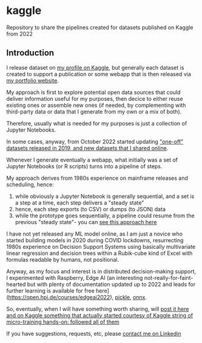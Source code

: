 # kaggle
Repository to share the pipelines created for datasets published on Kaggle from 2022

## Introduction

I release dataset on [my profile on Kaggle](https://kaggle.com/robertolofaro), but generally each dataset is created to support a publication or some webapp that is then released via [my portfolio website](https://robertolofaro.com).

My approach is first to explore potential open data sources that could deliver information useful for my purposes, then decice to either reuse existing ones or assemble new ones (if needed, by complementing with third-party data or data that I generate from my own or a mix of both).

Therefore, usually what is needed for my purposes is just a collection of Jupyter Notebooks.

In some cases, anyway, from October 2022 started updating ["one-off" datasets released in 2019, and new datasets that I shared online](https://robertolofaro.com/datasets).

Whenever I generate eventually a webapp, what initially was a set of Jupyter Notebooks (or R scripts) turns into a pipeline of steps.

My approach derives from 1980s experience on mainframe releases and scheduling, hence:
1. while obviously a Jupyter Notebook is generally sequential, and a set is a step at a time, each step delivers a "steady state"
2. hence, each step exports (to CSV) or dumps (to JSON) data
3. while the prototype goes sequentially, a pipeline could resume from the previous "steady state"- you can [see this approach here](https://github.com/robertolofaro/ai-organizational-scalability-sample-databook)

I have not yet released any ML model online, as I am just a novice who started building models in 2020 during COVID lockdowns, resurrecting 1980s experience on Decision Support Systems using basically multivariate linear regression and decision trees within a Rubik-cube kind of Excel with formulas readable by humans, not positional.

Anyway, as my focus and interest is in distributed decision-making support, I experimented with Raspberry, Edge AI (an interesting not-really-for-faint-hearted but with plenty of documentation updated up to 2022 and leads for further learning is available for free here](https://open.hpi.de/courses/edgeai2022), [pickle](https://docs.python.org/3/library/pickle.html), [onnx](https://onnx.ai/).

So, eventually, when I will have something worth sharing, will [post it here and on Kaggle something that actually started courtesy of Kaggle string of micro-training hands-on: followed all of them](https://www.kaggle.com/learn)

If you have suggestions, requests, etc, please [contact me on Linkedin](https://linkedin.com/in/robertolofaro)
